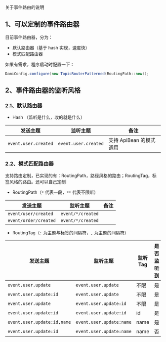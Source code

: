 关于事件路由的说明

## 1、可以定制的事件路由器

目前事件路由器，分为：

* 默认路由器（基于 hash 实现，速度快）
* 模式匹配路由器

如果有需求，程序启动时配置一下：

```java
DamiConfig.configure(new TopicRouterPatterned(RoutingPath::new));
```


## 2、事件路由器的监听风格

### 2.1、默认路由器

* Hash （监听是什么，收的就是什么）

| 发送主题                    | 监听主题                  | 备注               |
|-------------------------|-----------------------|------------------|
| `event.user.created`    | `event.user.created`  | 支持 ApiBean 的模式调用 |



### 2.2、模式匹配路由器

支持路由定制，已实现的有：RoutingPath，路径风格的路由；RoutingTag，标签风格的路由。还可以自己定制

* RoutingPath（`*` 代表一段，`**` 代表不限断）

| 发送主题                  | 监听主题              | 备注  |
|-----------------------|-------------------|-----|
| `event/user/created`  | `event/*/created` |     |
| `event/order/created` | `event/*/created` |     |


* RoutingTag（`:` 为主题与标签的间隔符，`,` 为主题的间隔符）


| 发送主题                             | 监听主题                   | 监听Tag | 是否监听到  |
|----------------------------------|----------------------------|----------|----------|
| `event.user.update`       | `event.user.update`        | 不限 | 是 |
| `event.user.update:id`       | `event.user.update`        | 不限 | 是 |
| `event.user.update`       | `event.user.update:id`        | 不限 | 是 |
| `event.user.update:id` | `event.user.update:id`        |     id     | 是 |
| `event.user.update:id,name ` | `event.user.update:name ` |     name     | 是 |
| `event.user.update:id` | `event.user.update:name`        |     name     | 否 |

